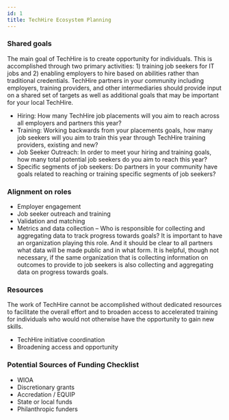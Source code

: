 ```yaml
---
id: 1
title: TechHire Ecosystem Planning
---
```


<h3 class="expander" data-expander-target="#share-goals">
  Shared goals
</h3>

<div class="content" id="share-goals">
  <p>The main goal of TechHire is to create opportunity for individuals. This is accomplished through two primary activities: 1) training job seekers for IT jobs and 2) enabling employers to hire based on abilities rather than traditional credentials. TechHire partners in your community including employers, training providers, and other intermediaries should provide input on a shared set of targets as well as additional goals that may be important for your local TechHire.</p>

  <ul class="content" id="share-goals">
    <li>Hiring: How many TechHire job placements will you aim to reach across all employers and partners this year?</li>
    <li>Training: Working backwards from your placements goals, how many job seekers will you aim to train this year through TechHire training providers, existing and new?</li>
    <li>Job Seeker Outreach: In order to meet your hiring and training goals, how many total potential job seekers do you aim to reach this year?</li>
    <li>Specific segments of job seekers: Do partners in your community have goals related to reaching or training specific segments of job seekers?</li>
  </ul>
</div>

<h3 class="expander" data-expander-target="#align-roles">
  Alignment on roles
</h3>

<ul class="content" id="align-roles">
  <li>Employer engagement</li>
  <li>Job seeker outreach and training</li>
  <li>Validation and matching</li>
  <li>Metrics and data collection – Who is responsible for collecting and aggregating data to track progress towards goals? It is important to have an organization playing this role. And it should be clear to all partners what data will be made public and in what form. It is helpful, though not necessary, if the same organization that is collecting information on outcomes to provide to job seekers is also collecting and aggregating data on progress towards goals.</li>
</ul>

<h3 class="expander" data-expander-target="#resources">
  Resources
</h3>

<div class="content" id="resources">
  <p>The work of TechHire cannot be accomplished without dedicated resources to facilitate the overall effort and to broaden access to accelerated training for individuals who would not otherwise have the opportunity to gain new skills.</p>

  <ul>
    <li>TechHire initiative coordination</li>
    <li>Broadening access and opportunity </li>
  </ul>
</div>

<h3 class="expander" data-expander-target="#funding">
  Potential Sources of Funding Checklist
</h3>

<ul class="content" id="funding">
  <li>WIOA</li>
  <li>Discretionary grants</li>
  <li>Accredation / EQUIP</li>
  <li>State or local funds</li>
  <li>Philanthropic funders</li>
</ul>

